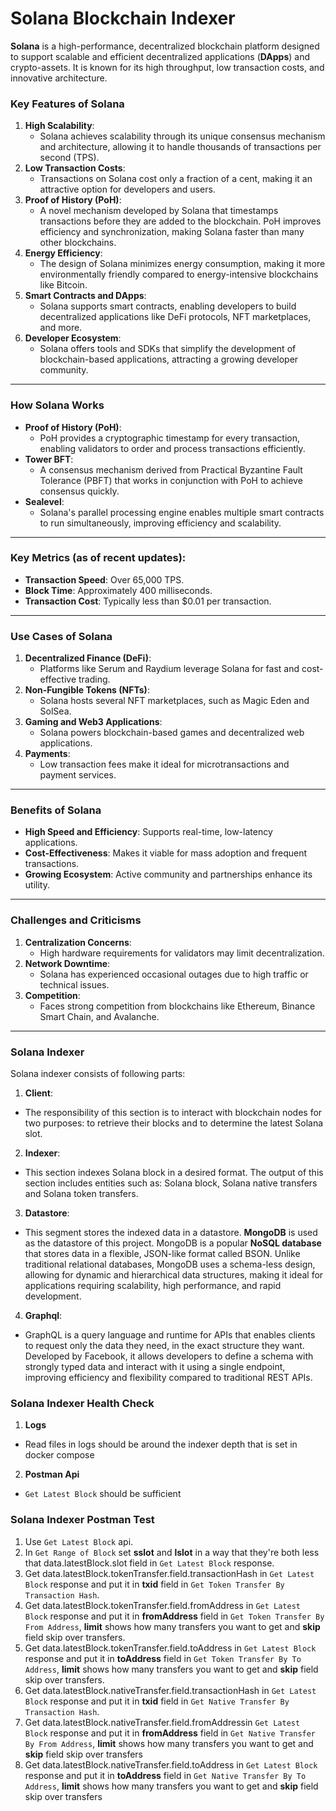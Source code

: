 # Solana Blockchain Indexer

**Solana** is a high-performance, decentralized blockchain platform designed to support scalable and efficient decentralized applications (**DApps**) and crypto-assets. It is known for its high throughput, low transaction costs, and innovative architecture.

### Key Features of Solana

1.  **High Scalability**:
    *   Solana achieves scalability through its unique consensus mechanism and architecture, allowing it to handle thousands of transactions per second (TPS).
2.  **Low Transaction Costs**:
    *   Transactions on Solana cost only a fraction of a cent, making it an attractive option for developers and users.
3.  **Proof of History (PoH)**:
    *   A novel mechanism developed by Solana that timestamps transactions before they are added to the blockchain. PoH improves efficiency and synchronization, making Solana faster than many other blockchains.
4.  **Energy Efficiency**:
    *   The design of Solana minimizes energy consumption, making it more environmentally friendly compared to energy-intensive blockchains like Bitcoin.
5.  **Smart Contracts and DApps**:
    *   Solana supports smart contracts, enabling developers to build decentralized applications like DeFi protocols, NFT marketplaces, and more.
6.  **Developer Ecosystem**:
    *   Solana offers tools and SDKs that simplify the development of blockchain-based applications, attracting a growing developer community.

* * *

### How Solana Works

*   **Proof of History (PoH)**:
    *   PoH provides a cryptographic timestamp for every transaction, enabling validators to order and process transactions efficiently.
*   **Tower BFT**:
    *   A consensus mechanism derived from Practical Byzantine Fault Tolerance (PBFT) that works in conjunction with PoH to achieve consensus quickly.
*   **Sealevel**:
    *   Solana's parallel processing engine enables multiple smart contracts to run simultaneously, improving efficiency and scalability.

* * *

### Key Metrics (as of recent updates):

*   **Transaction Speed**: Over 65,000 TPS.
*   **Block Time**: Approximately 400 milliseconds.
*   **Transaction Cost**: Typically less than $0.01 per transaction.

* * *

### Use Cases of Solana

1.  **Decentralized Finance (DeFi)**:
    *   Platforms like Serum and Raydium leverage Solana for fast and cost-effective trading.
2.  **Non-Fungible Tokens (NFTs)**:
    *   Solana hosts several NFT marketplaces, such as Magic Eden and SolSea.
3.  **Gaming and Web3 Applications**:
    *   Solana powers blockchain-based games and decentralized web applications.
4.  **Payments**:
    *   Low transaction fees make it ideal for microtransactions and payment services.

* * *

### Benefits of Solana

*   **High Speed and Efficiency**: Supports real-time, low-latency applications.
*   **Cost-Effectiveness**: Makes it viable for mass adoption and frequent transactions.
*   **Growing Ecosystem**: Active community and partnerships enhance its utility.

* * *

### Challenges and Criticisms

1.  **Centralization Concerns**:
    *   High hardware requirements for validators may limit decentralization.
2.  **Network Downtime**:
    *   Solana has experienced occasional outages due to high traffic or technical issues.
3.  **Competition**:
    *   Faces strong competition from blockchains like Ethereum, Binance Smart Chain, and Avalanche.

* * *

### Solana Indexer

Solana indexer consists of following parts:

1.  **Client**:
  *   The responsibility of this section is to interact with blockchain nodes for two purposes: to retrieve their blocks and to determine the latest Solana slot.
2.  **Indexer**:
  *   This section indexes Solana block in a desired format. The output of this section includes entities such as: Solana block, Solana native transfers and Solana token transfers. 

3.  **Datastore**:
  *   This segment stores the indexed data in a datastore. **MongoDB** is used as the datastore of this project. MongoDB is a popular **NoSQL database** that stores data in a flexible, JSON-like format called BSON. Unlike traditional relational databases, MongoDB uses a schema-less design, allowing for dynamic and hierarchical data structures, making it ideal for applications requiring scalability, high performance, and rapid development.
4.  **Graphql**:
  *   GraphQL is a query language and runtime for APIs that enables clients to request only the data they need, in the exact structure they want. Developed by Facebook, it allows developers to define a schema with strongly typed data and interact with it using a single endpoint, improving efficiency and flexibility compared to traditional REST APIs.

### Solana Indexer Health Check

1. **Logs**
 *   Read files in logs should be around the indexer depth that is set in docker compose
2. **Postman Api**
 *   `Get Latest Block` should be sufficient

### Solana Indexer Postman Test

1. Use `Get Latest Block` api.
2. In `Get Range of Block` set **sslot** and **lslot** in a way that they're both less that data.latestBlock.slot field in `Get Latest Block` response.
3. Get data.latestBlock.tokenTransfer.field.transactionHash in `Get Latest Block` response and put it in **txid** field in `Get Token Transfer By Transaction Hash`.
4. Get data.latestBlock.tokenTransfer.field.fromAddress in `Get Latest Block` response and put it in **fromAddress** field in `Get Token Transfer By From Address`, **limit** shows how many transfers you want to get and **skip** field skip over transfers.
5. Get data.latestBlock.tokenTransfer.field.toAddress in `Get Latest Block` response and put it in **toAddress** field in `Get Token Transfer By To Address`, **limit** shows how many transfers you want to get and **skip** field skip over transfers.
6. Get data.latestBlock.nativeTransfer.field.transactionHash in `Get Latest Block` response and put it in **txid** field in `Get Native Transfer By Transaction Hash`.
7. Get data.latestBlock.nativeTransfer.field.fromAddressin `Get Latest Block` response and put it in **fromAddress** field in `Get Native Transfer By From Address`, **limit** shows how many transfers you want to get and **skip** field skip over transfers
8. Get data.latestBlock.nativeTransfer.field.toAddress in `Get Latest Block` response and put it in **toAddress** field in `Get Native Transfer By To Address`, **limit** shows how many transfers you want to get and **skip** field skip over transfers